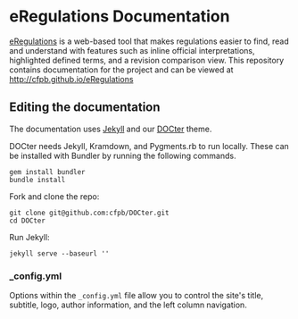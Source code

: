 eRegulations Documentation
============

[eRegulations](http://www.consumerfinance.gov/eregulations/) is a web-based tool that makes regulations easier to find, read and understand with features such as inline official interpretations, highlighted defined terms, and a revision comparison view. This repository contains documentation for the project and can be viewed at <http://cfpb.github.io/eRegulations>

## Editing the documentation

The documentation uses [Jekyll](http://jekyllrb.com/) and our [DOCter](https://github.com/cfpb/DOCter) theme.

DOCter needs Jekyll, Kramdown, and Pygments.rb to run locally. These can be installed with Bundler by running the following commands.

```
gem install bundler
bundle install
```

Fork and clone the repo:

```
git clone git@github.com:cfpb/DOCter.git
cd DOCter
```
Run Jekyll:

```
jekyll serve --baseurl ''
```


### _config.yml

Options within the `_config.yml` file allow you to control the site's title, subtitle, logo, author information, and the left column navigation.
